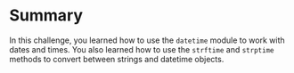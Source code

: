 # Summary

In this challenge, you learned how to use the `datetime` module to work with dates and times. You also learned how to use the `strftime` and `strptime` methods to convert between strings and datetime objects.
